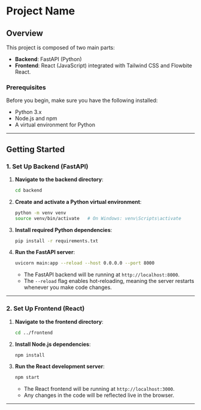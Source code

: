 # Project Name

## Overview

This project is composed of two main parts:
- **Backend**: FastAPI (Python)
- **Frontend**: React (JavaScript) integrated with Tailwind CSS and Flowbite React.

### Prerequisites

Before you begin, make sure you have the following installed:
- Python 3.x
- Node.js and npm
- A virtual environment for Python

---

## Getting Started

### 1. Set Up Backend (FastAPI)

1. **Navigate to the backend directory**:

    ```bash
    cd backend
    ```

2. **Create and activate a Python virtual environment**:

    ```bash
    python -m venv venv
    source venv/bin/activate   # On Windows: venv\Scripts\activate
    ```

3. **Install required Python dependencies**:

    ```bash
    pip install -r requirements.txt
    ```

4. **Run the FastAPI server**:

    ```bash
    uvicorn main:app --reload --host 0.0.0.0 --port 8000
    ```

    - The FastAPI backend will be running at `http://localhost:8000`.
    - The `--reload` flag enables hot-reloading, meaning the server restarts whenever you make code changes.

---

### 2. Set Up Frontend (React)

1. **Navigate to the frontend directory**:

    ```bash
    cd ../frontend
    ```

2. **Install Node.js dependencies**:

    ```bash
    npm install
    ```

3. **Run the React development server**:

    ```bash
    npm start
    ```

    - The React frontend will be running at `http://localhost:3000`.
    - Any changes in the code will be reflected live in the browser.

---